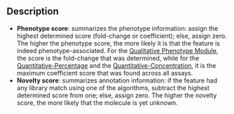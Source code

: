 ## Description

- **Phenotype score**: summarizes the phenotype information: assign the highest determined score (fold-change or coefficient); else, assign zero. The higher the phenotype score, the more likely it is that the feature is indeed phenotype-associated. For the [Qualitative Phenotype Module](./phenotype.qualitative.md), the score is the fold-change that was determined, while for the [Quantitative-Percentage](./phenotype.quant-percent.md) and the [Quantitative-Concentration](./phenotype.quant-concentr.md), it is the maximum coefficient score that was found across all assays.
- **Novelty score**: summarizes annotation information: if the feature had any library match using one of the algorithms, subtract the highest determined score from one; else, assign zero. The higher the novelty score, the more likely that the molecule is yet unknown.
